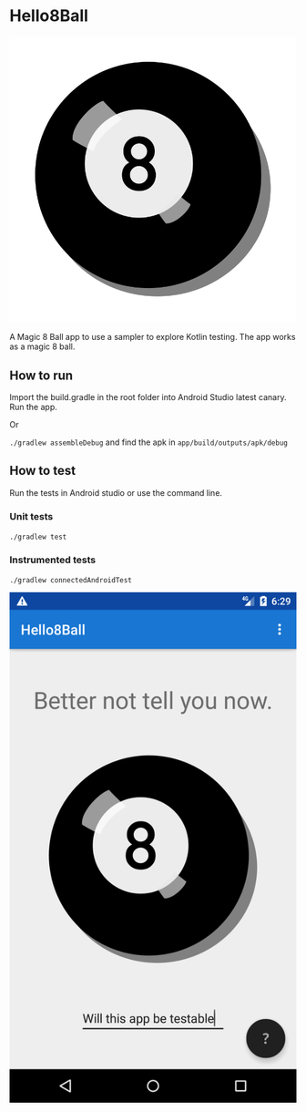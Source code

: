 # Hello8Ball

![Hello 8 Ball](./ball.svg)

A Magic 8 Ball app to use a sampler to explore Kotlin testing. The app works as a magic 8 ball.

## How to run

Import the build.gradle in the root folder into Android Studio latest canary. Run the app.

Or

`./gradlew assembleDebug` and find the apk in `app/build/outputs/apk/debug`


## How to test

Run the tests in Android studio or use the command line.

### Unit tests

`./gradlew test`

### Instrumented tests

`./gradlew connectedAndroidTest`

![](screenshots/Screenshot_1566145786.png)